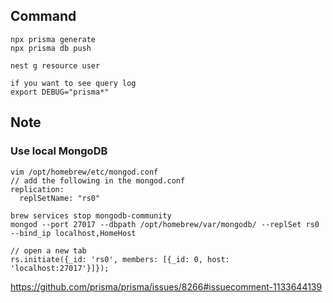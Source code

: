 ## Command

```
npx prisma generate
npx prisma db push

nest g resource user
```

```
if you want to see query log
export DEBUG="prisma*"
```

## Note

### Use local MongoDB

```
vim /opt/homebrew/etc/mongod.conf
// add the following in the mongod.conf
replication:
  replSetName: "rs0"

brew services stop mongodb-community
mongod --port 27017 --dbpath /opt/homebrew/var/mongodb/ --replSet rs0 --bind_ip localhost,HomeHost

// open a new tab
rs.initiate({_id: 'rs0', members: [{_id: 0, host: 'localhost:27017'}]});
```

https://github.com/prisma/prisma/issues/8266#issuecomment-1133644139
